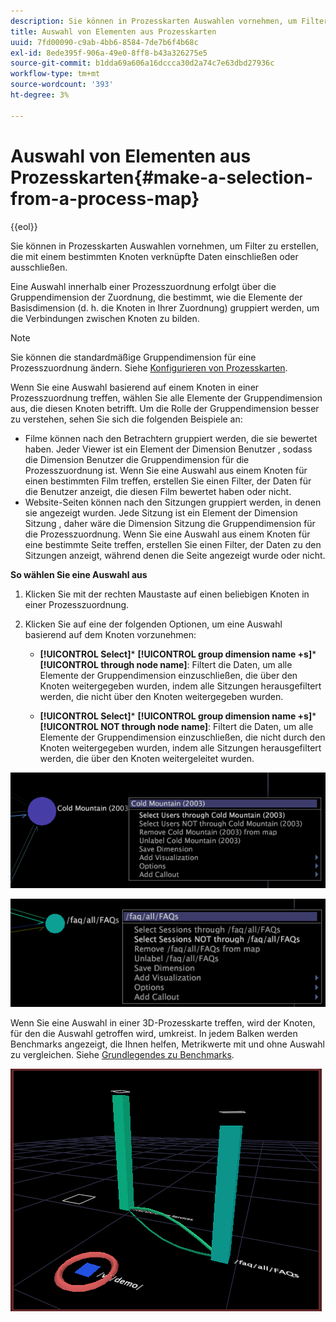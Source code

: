 ```yaml
---
description: Sie können in Prozesskarten Auswahlen vornehmen, um Filter zu erstellen, die mit einem bestimmten Knoten verknüpfte Daten einschließen oder ausschließen.
title: Auswahl von Elementen aus Prozesskarten
uuid: 7fd00090-c9ab-4bb6-8584-7de7b6f4b68c
exl-id: 8ede395f-906a-49e0-8ff8-b43a326275e5
source-git-commit: b1dda69a606a16dccca30d2a74c7e63dbd27936c
workflow-type: tm+mt
source-wordcount: '393'
ht-degree: 3%

---
```


# Auswahl von Elementen aus Prozesskarten{#make-a-selection-from-a-process-map}

{{eol}}

Sie können in Prozesskarten Auswahlen vornehmen, um Filter zu erstellen, die mit einem bestimmten Knoten verknüpfte Daten einschließen oder ausschließen.

Eine Auswahl innerhalb einer Prozesszuordnung erfolgt über die Gruppendimension der Zuordnung, die bestimmt, wie die Elemente der Basisdimension (d. h. die Knoten in Ihrer Zuordnung) gruppiert werden, um die Verbindungen zwischen Knoten zu bilden.

>[!NOTE]
>
>Sie können die standardmäßige Gruppendimension für eine Prozesszuordnung ändern. Siehe [Konfigurieren von Prozesskarten](../../../../home/c-get-started/c-intf-anlys-ftrs/t-config-proc-maps.md#task-4a95730b18a14bc790a77c013832b2d6).

Wenn Sie eine Auswahl basierend auf einem Knoten in einer Prozesszuordnung treffen, wählen Sie alle Elemente der Gruppendimension aus, die diesen Knoten betrifft. Um die Rolle der Gruppendimension besser zu verstehen, sehen Sie sich die folgenden Beispiele an:

* Filme können nach den Betrachtern gruppiert werden, die sie bewertet haben. Jeder Viewer ist ein Element der Dimension Benutzer , sodass die Dimension Benutzer die Gruppendimension für die Prozesszuordnung ist. Wenn Sie eine Auswahl aus einem Knoten für einen bestimmten Film treffen, erstellen Sie einen Filter, der Daten für die Benutzer anzeigt, die diesen Film bewertet haben oder nicht.
* Website-Seiten können nach den Sitzungen gruppiert werden, in denen sie angezeigt wurden. Jede Sitzung ist ein Element der Dimension Sitzung , daher wäre die Dimension Sitzung die Gruppendimension für die Prozesszuordnung. Wenn Sie eine Auswahl aus einem Knoten für eine bestimmte Seite treffen, erstellen Sie einen Filter, der Daten zu den Sitzungen anzeigt, während denen die Seite angezeigt wurde oder nicht.

**So wählen Sie eine Auswahl aus**

1. Klicken Sie mit der rechten Maustaste auf einen beliebigen Knoten in einer Prozesszuordnung.
1. Klicken Sie auf eine der folgenden Optionen, um eine Auswahl basierend auf dem Knoten vorzunehmen:

   * **[!UICONTROL Select]*** **[!UICONTROL group dimension name +s]*** **[!UICONTROL through node name]**: Filtert die Daten, um alle Elemente der Gruppendimension einzuschließen, die über den Knoten weitergegeben wurden, indem alle Sitzungen herausgefiltert werden, die nicht über den Knoten weitergegeben wurden.

   * **[!UICONTROL Select]*** **[!UICONTROL group dimension name +s]*** **[!UICONTROL NOT through node name]**: Filtert die Daten, um alle Elemente der Gruppendimension einzuschließen, die nicht durch den Knoten weitergegeben wurden, indem alle Sitzungen herausgefiltert werden, die über den Knoten weitergeleitet wurden.

![](assets/vis_2DProcessMap_Selections_Movie.png)

![](assets/vis_2DProcessMap_Selections_Page.png)

Wenn Sie eine Auswahl in einer 3D-Prozesskarte treffen, wird der Knoten, für den die Auswahl getroffen wird, umkreist. In jedem Balken werden Benchmarks angezeigt, die Ihnen helfen, Metrikwerte mit und ohne Auswahl zu vergleichen. Siehe [Grundlegendes zu Benchmarks](../../../../home/c-get-started/c-vis/c-ustd-benchmks.md#concept-c7b0f4102e92458096f8c4765cbe2914).

![](assets/vis_3DProcessMap_Selection.png)
